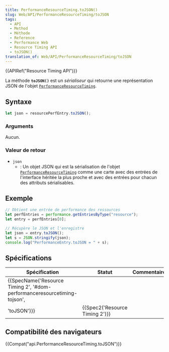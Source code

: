 ```yaml
---
title: PerformanceResourceTiming.toJSON()
slug: Web/API/PerformanceResourceTiming/toJSON
tags:
  - API
  - Method
  - Méthode
  - Reference
  - Performance Web
  - Resource Timing API
  - toJSON()
translation_of: Web/API/PerformanceResourceTiming/toJSON
---
```

{{APIRef("Resource Timing API")}}

La méthode **`toJSON()`** est un _sérialiseur_ qui retourne une représentation JSON de l'objet [`PerformanceResourceTiming`](/fr/docs/Web/API/PerformanceResourceTiming).

## Syntaxe

```js
let json = resourcePerfEntry.toJSON();
```

### Arguments

Aucun.

### Valeur de retour

- `json`
  - : Un objet JSON qui est la sérialisation de l'objet [`PerformanceResourceTiming`](/fr/docs/Web/API/PerformanceResourceTiming) comme une carte avec des entrées de l'interface héritée la plus proche et avec des entrées pour chacun des attributs sérialisables.

## Exemple

```js
// Obtient une entrée de performance des ressources
let perfEntries = performance.getEntriesByType("resource");
let entry = perfEntries[0];

// Récupère le JSON et l'enregistre
let json = entry.toJSON();
let s = JSON.stringify(json);
console.log("PerformanceEntry.toJSON = " + s);
```

## Spécifications

| Spécification                                                                                                                | Statut                                   | Commentaire |
| ---------------------------------------------------------------------------------------------------------------------------- | ---------------------------------------- | ----------- |
| {{SpecName('Resource Timing 2', '#dom-performanceresourcetiming-tojson',
        'toJSON')}} | {{Spec2('Resource Timing 2')}} |             |

## Compatibilité des navigateurs

{{Compat("api.PerformanceResourceTiming.toJSON")}}
